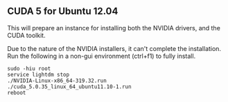 ## CUDA 5 for Ubuntu 12.04

This will prepare an instance for installing both the NVIDIA drivers, and the CUDA toolkit.

Due to the nature of the NVIDIA installers, it can't complete the installation. Run the following in a non-gui environment (ctrl+f1) to fully install.

    sudo -hiu root
    service lightdm stop
    ./NVIDIA-Linux-x86_64-319.32.run
    ./cuda_5.0.35_linux_64_ubuntu11.10-1.run
    reboot
